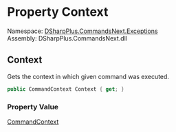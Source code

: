 # Property Context

Namespace: [DSharpPlus.CommandsNext.Exceptions](DSharpPlus.CommandsNext.Exceptions.md)  
Assembly: DSharpPlus.CommandsNext.dll

## <a id="DSharpPlus_CommandsNext_Exceptions_ChecksFailedException_Context"></a>Context

Gets the context in which given command was executed.

```csharp
public CommandContext Context { get; }
```

### Property Value

[CommandContext](DSharpPlus.CommandsNext.CommandContext.md)

